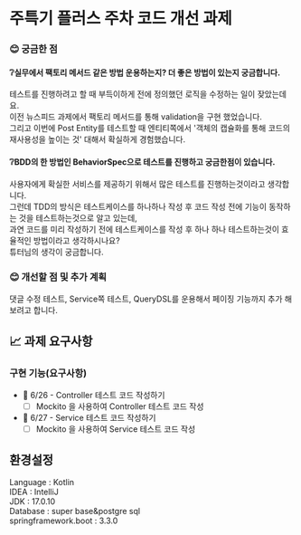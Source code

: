 # 주특기 플러스 주차 코드 개선 과제
### 😊 궁금한 점
#### ❔실무에서 팩토리 메서드 같은 방법 운용하는지? 더 좋은 방법이 있는지 궁금합니다.  
테스트를 진행하려고 할 때 부득이하게 전에 정의했던 로직을 수정하는 일이 잦았는데요.  
이전 뉴스피드 과제에서 팩토리 메서드를 통해 validation을 구현 했었습니다.  
그리고 이번에 Post Entity를 테스트할 때 엔티티쪽에서 '객체의 캡슐화를 통해 코드의 재사용성을 높이는 것' 대해서 확실하게 경험했습니다.  
#### ❔BDD의 한 방법인 BehaviorSpec으로 테스트를 진행하고 궁금한점이 있습니다.  
사용자에게 확실한 서비스를 제공하기 위해서 많은 테스트를 진행하는것이라고 생각합니다.  
그런데 TDD의 방식은 테스트케이스를 하나하나 작성 후 코드 작성 전에 기능이 동작하는 것을 테스트하는것으로 알고 있는데,  
과연 코드를 미리 작성하기 전에 테스트케이스를 작성 후 하나 하나 테스트하는것이 효율적인 방법이라고 생각하시나요?  
튜터님의 생각이 궁금합니다.

### 😊 개선할 점 및 추가 계획 
댓글 수정 테스트, Service쪽 테스트, QueryDSL를 운용해서 페이징 기능까지 추가 해보려고 합니다.



## 📈 과제 요구사항
### 구현 기능(요구사항)

- 💬 6/26 - Controller 테스트 코드 작성하기
    - [ ] Mockito 을 사용하여 Controller 테스트 코드 작성
- 💬 6/27 - Service 테스트 코드 작성하기
    - [ ] Mockito 을 사용하여 Service 테스트 코드 작성

## 환경설정
Language : Kotlin  
IDEA : IntelliJ  
JDK : 17.0.10  
Database : super base&postgre sql  
springframework.boot : 3.3.0
